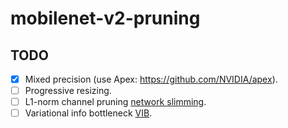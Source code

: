 # mobilenet-v2-pruning

## TODO

- [x] Mixed precision (use Apex: https://github.com/NVIDIA/apex).
- [ ] Progressive resizing.
- [ ] L1-norm channel pruning [network slimming](https://arxiv.org/abs/1708.06519).
- [ ] Variational info bottleneck [VIB](https://arxiv.org/abs/1802.10399).
